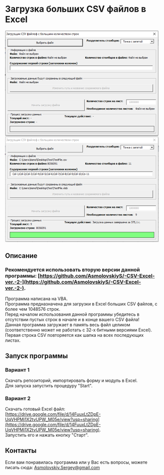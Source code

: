 # Загрузка больших CSV файлов в Excel

![](https://raw.githubusercontent.com/AsmolovskiyS/-CSV-Excel/master/Screenshot/Scrn_01.png)

## Описание
### Рекомендуется использовать вторую версии данной программы: [https://github.com/AsmolovskiyS/-CSV-Excel-ver.-2-](https://github.com/AsmolovskiyS/-CSV-Excel-ver.-2-).  
Программа написана на VBA.  
Программа предназначена для загрузки в Excel больших CSV файлов, с более чем 1048576 строк.  
Перед началом использования данной программы убедитесь в отсутствии пустых строк в начале и в конце вашего CSV файла!  
Данная программа загружает в память весь файл целиком (соответственно может не работать с 32-х битными версиями Excel).  
Первая строка CSV  повторяется как шапка на всех последующих листах.  

## Запуск программы
### Вариант 1
Скачать репозиторий, импортировать форму и модуль в Excel.  
Для запуска запустить процедуру "Start".  
### Вариант 2
Скачать готовый Excel файл: [https://drive.google.com/file/d/14FuuxLtZDpE-UqVHPMi1X2tvUPW_M05e/view?usp=sharing](https://drive.google.com/file/d/14FuuxLtZDpE-UqVHPMi1X2tvUPW_M05e/view?usp=sharing).  
Запустить его и нажать кнопку "Старт".   

## Контакты
Если вам понравилась программа или у Вас есть вопросы, можете писать сюда: Asmolovskiy.Sergey@gmail.com